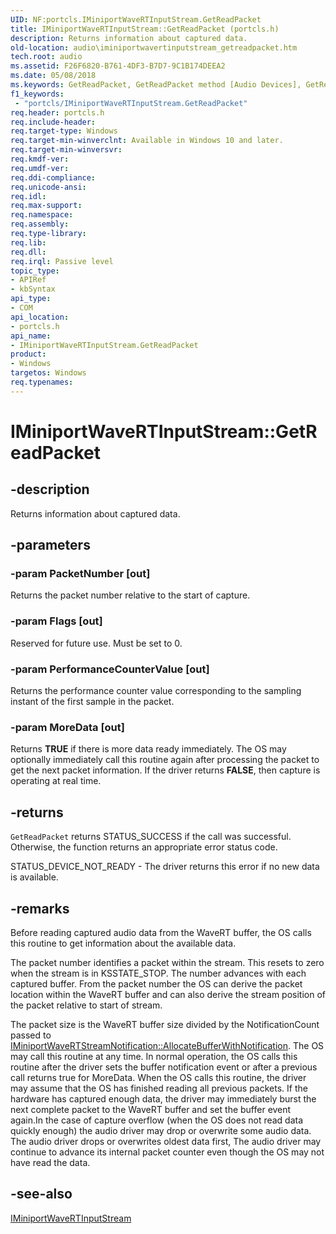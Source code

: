 ```yaml
---
UID: NF:portcls.IMiniportWaveRTInputStream.GetReadPacket
title: IMiniportWaveRTInputStream::GetReadPacket (portcls.h)
description: Returns information about captured data.
old-location: audio\iminiportwavertinputstream_getreadpacket.htm
tech.root: audio
ms.assetid: F26F6820-B761-4DF3-B7D7-9C1B174DEEA2
ms.date: 05/08/2018
ms.keywords: GetReadPacket, GetReadPacket method [Audio Devices], GetReadPacket method [Audio Devices],IMiniportWaveRTInputStream interface, IMiniportWaveRTInputStream interface [Audio Devices],GetReadPacket method, IMiniportWaveRTInputStream.GetReadPacket, IMiniportWaveRTInputStream::GetReadPacket, audio.iminiportwavertinputstream_getreadpacket, portcls/IMiniportWaveRTInputStream::GetReadPacket
f1_keywords:
 - "portcls/IMiniportWaveRTInputStream.GetReadPacket"
req.header: portcls.h
req.include-header: 
req.target-type: Windows
req.target-min-winverclnt: Available in Windows 10 and later.
req.target-min-winversvr: 
req.kmdf-ver: 
req.umdf-ver: 
req.ddi-compliance: 
req.unicode-ansi: 
req.idl: 
req.max-support: 
req.namespace: 
req.assembly: 
req.type-library: 
req.lib: 
req.dll: 
req.irql: Passive level
topic_type:
- APIRef
- kbSyntax
api_type:
- COM
api_location:
- portcls.h
api_name:
- IMiniportWaveRTInputStream.GetReadPacket
product:
- Windows
targetos: Windows
req.typenames: 
---
```


# IMiniportWaveRTInputStream::GetReadPacket


## -description




Returns information about captured data. 



## -parameters




### -param PacketNumber [out]

Returns the packet number relative to the start of capture.  


### -param Flags [out]

Reserved for future use. Must be set to 0.


### -param PerformanceCounterValue [out]

Returns the performance counter value corresponding to the sampling instant of the first sample in the packet. 



### -param MoreData [out]

 Returns <b>TRUE</b> if there is more data ready immediately. The OS may optionally immediately call this routine again after processing the packet to get the next packet information. If the driver returns <b>FALSE</b>, then capture is operating at real time. 



## -returns



<code>GetReadPacket</code> returns STATUS_SUCCESS if the call was successful. Otherwise, the function returns an appropriate error status code.

 STATUS_DEVICE_NOT_READY - The driver returns this error if no new data is available.




## -remarks



Before reading captured audio data from the WaveRT buffer, the OS calls this routine to get information about the available data. 


The packet number identifies a packet within the stream. This resets to zero when the stream is in KSSTATE_STOP. The number advances with each captured buffer. From the packet number the OS can derive the packet location within the WaveRT buffer and can also derive the stream position of the packet relative to start of stream. 


The packet size is the WaveRT buffer size divided by the NotificationCount passed to <a href="https://docs.microsoft.com/windows-hardware/drivers/ddi/portcls/nf-portcls-iminiportwavertstreamnotification-allocatebufferwithnotification">IMiniportWaveRTStreamNotification::AllocateBufferWithNotification</a>. The OS may call this routine at any time. In normal operation, the OS calls this routine after the driver sets the buffer notification event or after a previous call returns true for MoreData. When the OS calls this routine, the driver may assume that the OS has finished reading all previous packets. If the hardware has captured enough data, the driver may immediately burst the next complete packet to the WaveRT buffer and set the buffer event again.In the case of capture overflow (when the OS does not read data quickly enough) the audio driver may drop or overwrite some audio data. The audio driver drops or overwrites oldest data first, The audio driver may continue to advance its internal packet counter even though the OS may not have read the data.  





## -see-also




<a href="https://docs.microsoft.com/windows-hardware/drivers/ddi/portcls/nn-portcls-iminiportwavertinputstream">IMiniportWaveRTInputStream</a>
 

 

